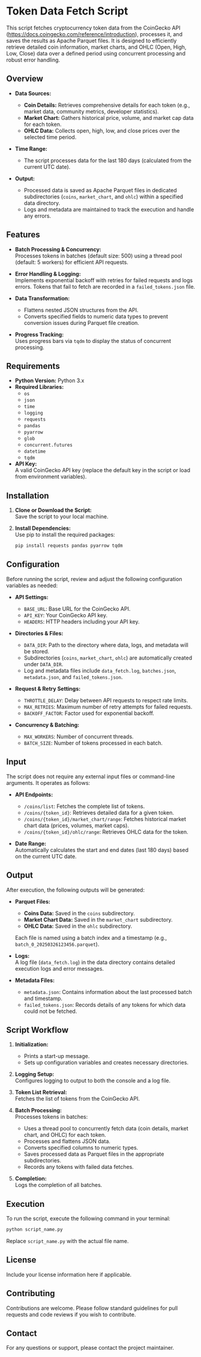 # Token Data Fetch Script

This script fetches cryptocurrency token data from the CoinGecko API (https://docs.coingecko.com/reference/introduction), processes it, and saves the results as Apache Parquet files. It is designed to efficiently retrieve detailed coin information, market charts, and OHLC (Open, High, Low, Close) data over a defined period using concurrent processing and robust error handling.

## Overview

- **Data Sources:**  
  - **Coin Details:** Retrieves comprehensive details for each token (e.g., market data, community metrics, developer statistics).
  - **Market Chart:** Gathers historical price, volume, and market cap data for each token.
  - **OHLC Data:** Collects open, high, low, and close prices over the selected time period.

- **Time Range:**  
  - The script processes data for the last 180 days (calculated from the current UTC date).

- **Output:**  
  - Processed data is saved as Apache Parquet files in dedicated subdirectories (`coins`, `market_chart`, and `ohlc`) within a specified data directory.
  - Logs and metadata are maintained to track the execution and handle any errors.

## Features

- **Batch Processing & Concurrency:**  
  Processes tokens in batches (default size: 500) using a thread pool (default: 5 workers) for efficient API requests.

- **Error Handling & Logging:**  
  Implements exponential backoff with retries for failed requests and logs errors. Tokens that fail to fetch are recorded in a `failed_tokens.json` file.

- **Data Transformation:**  
  - Flattens nested JSON structures from the API.
  - Converts specified fields to numeric data types to prevent conversion issues during Parquet file creation.

- **Progress Tracking:**  
  Uses progress bars via `tqdm` to display the status of concurrent processing.

## Requirements

- **Python Version:** Python 3.x
- **Required Libraries:**  
  - `os`
  - `json`
  - `time`
  - `logging`
  - `requests`
  - `pandas`
  - `pyarrow`
  - `glob`
  - `concurrent.futures`
  - `datetime`
  - `tqdm`
- **API Key:**  
  A valid CoinGecko API key (replace the default key in the script or load from environment variables).

## Installation

1. **Clone or Download the Script:**  
   Save the script to your local machine.

2. **Install Dependencies:**  
   Use pip to install the required packages:
   ```bash
   pip install requests pandas pyarrow tqdm
   ```

## Configuration

Before running the script, review and adjust the following configuration variables as needed:

- **API Settings:**
  - `BASE_URL`: Base URL for the CoinGecko API.
  - `API_KEY`: Your CoinGecko API key.
  - `HEADERS`: HTTP headers including your API key.

- **Directories & Files:**
  - `DATA_DIR`: Path to the directory where data, logs, and metadata will be stored.
  - Subdirectories (`coins`, `market_chart`, `ohlc`) are automatically created under `DATA_DIR`.
  - Log and metadata files include `data_fetch.log`, `batches.json`, `metadata.json`, and `failed_tokens.json`.

- **Request & Retry Settings:**
  - `THROTTLE_DELAY`: Delay between API requests to respect rate limits.
  - `MAX_RETRIES`: Maximum number of retry attempts for failed requests.
  - `BACKOFF_FACTOR`: Factor used for exponential backoff.

- **Concurrency & Batching:**
  - `MAX_WORKERS`: Number of concurrent threads.
  - `BATCH_SIZE`: Number of tokens processed in each batch.

## Input

The script does not require any external input files or command-line arguments. It operates as follows:

- **API Endpoints:**
  - `/coins/list`: Fetches the complete list of tokens.
  - `/coins/{token_id}`: Retrieves detailed data for a given token.
  - `/coins/{token_id}/market_chart/range`: Fetches historical market chart data (prices, volumes, market caps).
  - `/coins/{token_id}/ohlc/range`: Retrieves OHLC data for the token.

- **Date Range:**  
  Automatically calculates the start and end dates (last 180 days) based on the current UTC date.

## Output

After execution, the following outputs will be generated:

- **Parquet Files:**  
  - **Coins Data:** Saved in the `coins` subdirectory.
  - **Market Chart Data:** Saved in the `market_chart` subdirectory.
  - **OHLC Data:** Saved in the `ohlc` subdirectory.
  
  Each file is named using a batch index and a timestamp (e.g., `batch_0_20250326123456.parquet`).

- **Logs:**  
  A log file (`data_fetch.log`) in the data directory contains detailed execution logs and error messages.

- **Metadata Files:**  
  - `metadata.json`: Contains information about the last processed batch and timestamp.
  - `failed_tokens.json`: Records details of any tokens for which data could not be fetched.

## Script Workflow

1. **Initialization:**  
   - Prints a start-up message.
   - Sets up configuration variables and creates necessary directories.

2. **Logging Setup:**  
   Configures logging to output to both the console and a log file.

3. **Token List Retrieval:**  
   Fetches the list of tokens from the CoinGecko API.

4. **Batch Processing:**  
   Processes tokens in batches:
   - Uses a thread pool to concurrently fetch data (coin details, market chart, and OHLC) for each token.
   - Processes and flattens JSON data.
   - Converts specified columns to numeric types.
   - Saves processed data as Parquet files in the appropriate subdirectories.
   - Records any tokens with failed data fetches.

5. **Completion:**  
   Logs the completion of all batches.

## Execution

To run the script, execute the following command in your terminal:
```bash
python script_name.py
```
Replace `script_name.py` with the actual file name.

## License

Include your license information here if applicable.

## Contributing

Contributions are welcome. Please follow standard guidelines for pull requests and code reviews if you wish to contribute.

## Contact

For any questions or support, please contact the project maintainer.


